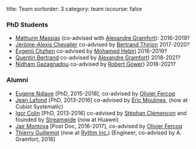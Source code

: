 title: Team
sortorder: 3
category: team
iscourse: false

### PhD Students

- [Mathurin Massias](https://mathurinm.github.io) (co-advised with [Alexandre Gramfort](http://alexandre.gramfort.net/)): 2016-2019?
- [Jérôme-Alexis Chevalier](https://fr.linkedin.com/in/j%C3%A9r%C3%B4me-alexis-chevalier-6377007a) co-advised by [Bertrand Thirion](https://team.inria.fr/parietal/team-members/bertrand-thirions-page/) 2017-2020?
- [Evgenii Chzhen](http://echzhen.com/) co-advised by [Mohamed Hebiri](http://perso-math.univ-mlv.fr/users/hebiri.mohamed/) 2016-2019?
- [Quentin Bertrand](https://fr.linkedin.com/in/quentin--bertrand) co-advised by [Alexandre Gramfort](http://alexandre.gramfort.net/)) 2018-2021?
- [Nidham Gazagnadou](https://perso.telecom-paristech.fr/ngazagnadou/) co-advised by [Robert Gower](https://perso.telecom-paristech.fr/rgower/)) 2018-2021?

### Alumni
- [Eugene Ndiaye](https://eugenendiaye.github.io/) [PhD, 2015-2018], co-advised by [Olivier Fercoq](http://perso.telecom-paristech.fr/~ofercoq/)
- [Jean Lafond](http://perso.telecom-paristech.fr/~lafond/) [PhD, 2013-2016]  co-advised by [Éric Moulines](http://perso.telecom-paristech.fr/~moulines/), (now at Cubist Systematic)
- [Igor Colin](http://perso.telecom-paristech.fr/~colin) [PhD, 2013-2016] co-advised by [Stéphan Clémençon](http://perso.telecom-paristech.fr/~clemenco/) and founded by [Streamwide](http://www.streamwide.com/) (now at Huawei)
- [Jair Montoya](http://google.com) [Post Doc, 2016-2017], co-advised by [Olivier Fercoq](http://perso.telecom-paristech.fr/~ofercoq/)
- [Thierry Guillemot](https://github.com/tguillemot) (now at [Rythm Inc.](https://dreem.com/fr/))  [Engineer, co-advised by A. Gramfort, 2016]




